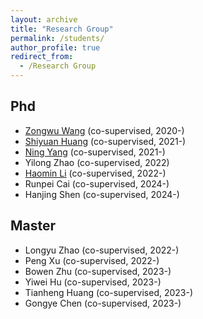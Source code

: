 ```yaml
---
layout: archive
title: "Research Group"
permalink: /students/
author_profile: true
redirect_from:
  - /Research Group
---
```


<!-- {% include base_path %} -->
<h2> Phd </h2>

* <a href="https://zongwuwang.github.io/">Zongwu Wang</a> (co-supervised, 2020-)
* <a href="https://hsy0406.github.io/">Shiyuan Huang</a> (co-supervised, 2021-)
* <a href="https://jlsbz.github.io/">Ning Yang</a> (co-supervised, 2021-)
* Yilong Zhao (co-supervised, 2022)
* <a href="https://www.lihaomin.com/">Haomin Li</a> (co-supervised, 2022-)
* Runpei Cai (co-supervised, 2024-)
* Hanjing Shen (co-supervised, 2024-)

<h2> Master </h2>

* Longyu Zhao (co-supervised, 2022-)
* Peng Xu (co-supervised, 2022-)
* Bowen Zhu (co-supervised, 2023-)
* Yiwei Hu (co-supervised, 2023-)
* Tianheng Huang (co-supervised, 2023-)
* Gongye Chen (co-supervised, 2023-)